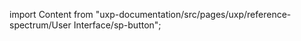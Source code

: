 
import Content from "uxp-documentation/src/pages/uxp/reference-spectrum/User Interface/sp-button";

<Content query="product=photoshop"/>
